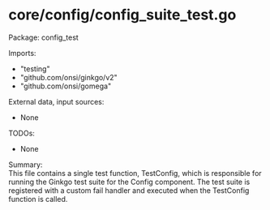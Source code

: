 # core/config/config_suite_test.go  
Package: config_test  
  
Imports:  
- "testing"  
- "github.com/onsi/ginkgo/v2"  
- "github.com/onsi/gomega"  
  
External data, input sources:  
- None  
  
TODOs:  
- None  
  
Summary:  
This file contains a single test function, TestConfig, which is responsible for running the Ginkgo test suite for the Config component. The test suite is registered with a custom fail handler and executed when the TestConfig function is called.  
  
  
  
